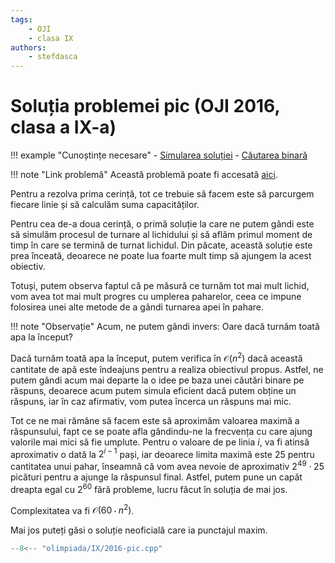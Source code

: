 ```yaml
---
tags:
    - OJI
    - clasa IX
authors:
    - stefdasca
---
```


# Soluția problemei pic (OJI 2016, clasa a IX-a)

!!! example "Cunoștințe necesare"
    - [Simularea soluției](../../../../usor/simulating-solution.md)
    - [Căutarea binară](../../../../usor/binary-search.md)



!!! note "Link problemă"
    Această problemă poate fi accesată [aici](https://kilonova.ro/problems/865).

Pentru a rezolva prima cerință, tot ce trebuie să facem este să parcurgem
fiecare linie și să calculăm suma capacităților.

Pentru cea de-a doua cerință, o primă soluție la care ne putem gândi este să
simulăm procesul de turnare al lichidului și să aflăm primul moment de timp
în care se termină de turnat lichidul. Din păcate, această soluție este prea
înceată, deoarece ne poate lua foarte mult timp să ajungem la acest obiectiv.

Totuși, putem observa faptul că pe măsură ce turnăm tot mai mult lichid, vom
avea tot mai mult progres cu umplerea paharelor, ceea ce impune folosirea unei
alte metode de a gândi turnarea apei în pahare.

!!! note "Observație"
    Acum, ne putem gândi invers: Oare dacă turnăm toată apa la început?

Dacă turnăm toată apa la început, putem verifica în $\mathcal{O}(n^2)$ dacă această
cantitate de apă este îndeajuns pentru a realiza obiectivul propus. Astfel,
ne putem gândi acum mai departe la o idee pe baza unei căutări binare pe
răspuns, deoarece acum putem simula eficient dacă putem obține un răspuns,
iar în caz afirmativ, vom putea încerca un răspuns mai mic.

Tot ce ne mai rămâne să facem este să aproximăm valoarea maximă a răspunsului,
fapt ce se poate afla gândindu-ne la frecvența cu care ajung valorile mai mici
să fie umplute. Pentru o valoare de pe linia $i$, va fi atinsă aproximativ
o dată la $2^{i-1}$ pași, iar deoarece limita maximă este $25$ pentru cantitatea
unui pahar, înseamnă că vom avea nevoie de aproximativ $2^{49} \cdot 25$
picături pentru a ajunge la răspunsul final. Astfel, putem pune un capăt dreapta
egal cu $2^{60}$ fără probleme, lucru făcut în soluția de mai jos. 

Complexitatea va fi $\mathcal{O}(60 \cdot n^2)$.

Mai jos puteți găsi o soluție neoficială care ia punctajul maxim.

```cpp
--8<-- "olimpiada/IX/2016-pic.cpp"
```
